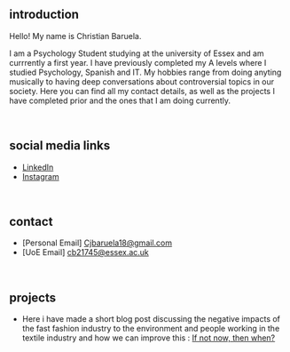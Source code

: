 ## introduction

Hello! My name is Christian Baruela. 

I am a Psychology Student studying at the university of Essex and am currrently a first year. I have previously completed my A levels where I studied Psychology, Spanish and IT. My hobbies range from doing anyting musically to having deep conversations about controversial topics in our society. Here you can find all my contact details, as well as the projects I have completed prior and the ones that I am doing currently.

<br>

## social media links
- [LinkedIn](https://www.linkedin.com/in/christian-baruela-619273220/)
- [Instagram](https://www.instagram.com/createdbycjay/)

<br>

## contact
- [Personal Email] Cjbaruela18@gmail.com 
- [UoE Email] cb21745@essex.ac.uk

<br>

## projects

- Here i have made a short blog post discussing the negative impacts of the fast fashion industry to the environment and people working in the textile industry and how we can improve this : [If not now, then when?](sus.md) 






